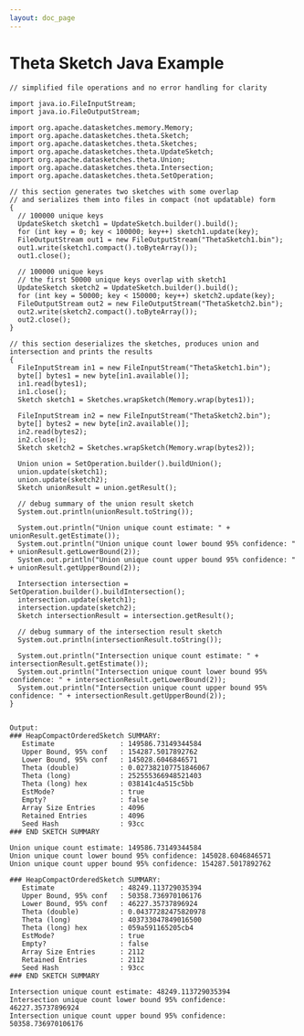 ```yaml
---
layout: doc_page
---
```

<!--
    Licensed to the Apache Software Foundation (ASF) under one
    or more contributor license agreements.  See the NOTICE file
    distributed with this work for additional information
    regarding copyright ownership.  The ASF licenses this file
    to you under the Apache License, Version 2.0 (the
    "License"); you may not use this file except in compliance
    with the License.  You may obtain a copy of the License at

      http://www.apache.org/licenses/LICENSE-2.0

    Unless required by applicable law or agreed to in writing,
    software distributed under the License is distributed on an
    "AS IS" BASIS, WITHOUT WARRANTIES OR CONDITIONS OF ANY
    KIND, either express or implied.  See the License for the
    specific language governing permissions and limitations
    under the License.
-->
# Theta Sketch Java Example

    // simplified file operations and no error handling for clarity

    import java.io.FileInputStream;
    import java.io.FileOutputStream;

    import org.apache.datasketches.memory.Memory;
    import org.apache.datasketches.theta.Sketch;
    import org.apache.datasketches.theta.Sketches;
    import org.apache.datasketches.theta.UpdateSketch;
    import org.apache.datasketches.theta.Union;
    import org.apache.datasketches.theta.Intersection;
    import org.apache.datasketches.theta.SetOperation;

    // this section generates two sketches with some overlap
    // and serializes them into files in compact (not updatable) form
    {
      // 100000 unique keys
      UpdateSketch sketch1 = UpdateSketch.builder().build();
      for (int key = 0; key < 100000; key++) sketch1.update(key);
      FileOutputStream out1 = new FileOutputStream("ThetaSketch1.bin");
      out1.write(sketch1.compact().toByteArray());
      out1.close();

      // 100000 unique keys
      // the first 50000 unique keys overlap with sketch1
      UpdateSketch sketch2 = UpdateSketch.builder().build();
      for (int key = 50000; key < 150000; key++) sketch2.update(key);
      FileOutputStream out2 = new FileOutputStream("ThetaSketch2.bin");
      out2.write(sketch2.compact().toByteArray());
      out2.close();
    }

    // this section deserializes the sketches, produces union and intersection and prints the results
    {
      FileInputStream in1 = new FileInputStream("ThetaSketch1.bin");
      byte[] bytes1 = new byte[in1.available()];
      in1.read(bytes1);
      in1.close();
      Sketch sketch1 = Sketches.wrapSketch(Memory.wrap(bytes1));

      FileInputStream in2 = new FileInputStream("ThetaSketch2.bin");
      byte[] bytes2 = new byte[in2.available()];
      in2.read(bytes2);
      in2.close();
      Sketch sketch2 = Sketches.wrapSketch(Memory.wrap(bytes2));

      Union union = SetOperation.builder().buildUnion();
      union.update(sketch1);
      union.update(sketch2);
      Sketch unionResult = union.getResult();

      // debug summary of the union result sketch
      System.out.println(unionResult.toString());

      System.out.println("Union unique count estimate: " + unionResult.getEstimate());
      System.out.println("Union unique count lower bound 95% confidence: " + unionResult.getLowerBound(2));
      System.out.println("Union unique count upper bound 95% confidence: " + unionResult.getUpperBound(2));

      Intersection intersection = SetOperation.builder().buildIntersection();
      intersection.update(sketch1);
      intersection.update(sketch2);
      Sketch intersectionResult = intersection.getResult();

      // debug summary of the intersection result sketch
      System.out.println(intersectionResult.toString());

      System.out.println("Intersection unique count estimate: " + intersectionResult.getEstimate());
      System.out.println("Intersection unique count lower bound 95% confidence: " + intersectionResult.getLowerBound(2));
      System.out.println("Intersection unique count upper bound 95% confidence: " + intersectionResult.getUpperBound(2));
    }


    Output:
    ### HeapCompactOrderedSketch SUMMARY: 
       Estimate                : 149586.73149344584
       Upper Bound, 95% conf   : 154287.5017892762
       Lower Bound, 95% conf   : 145028.6046846571
       Theta (double)          : 0.027382107751846067
       Theta (long)            : 252555366948521403
       Theta (long) hex        : 038141c4a515c5bb
       EstMode?                : true
       Empty?                  : false
       Array Size Entries      : 4096
       Retained Entries        : 4096
       Seed Hash               : 93cc
    ### END SKETCH SUMMARY

    Union unique count estimate: 149586.73149344584
    Union unique count lower bound 95% confidence: 145028.6046846571
    Union unique count upper bound 95% confidence: 154287.5017892762

    ### HeapCompactOrderedSketch SUMMARY: 
       Estimate                : 48249.113729035394
       Upper Bound, 95% conf   : 50358.736970106176
       Lower Bound, 95% conf   : 46227.35737896924
       Theta (double)          : 0.04377282475820978
       Theta (long)            : 403733047849016500
       Theta (long) hex        : 059a591165205cb4
       EstMode?                : true
       Empty?                  : false
       Array Size Entries      : 2112
       Retained Entries        : 2112
       Seed Hash               : 93cc
    ### END SKETCH SUMMARY

    Intersection unique count estimate: 48249.113729035394
    Intersection unique count lower bound 95% confidence: 46227.35737896924
    Intersection unique count upper bound 95% confidence: 50358.736970106176
